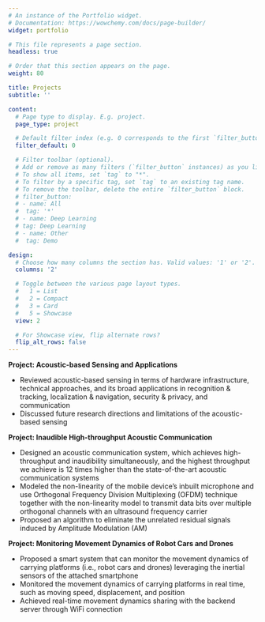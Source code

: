 ```yaml
---
# An instance of the Portfolio widget.
# Documentation: https://wowchemy.com/docs/page-builder/
widget: portfolio

# This file represents a page section.
headless: true

# Order that this section appears on the page.
weight: 80

title: Projects
subtitle: ''

content:
  # Page type to display. E.g. project.
  page_type: project

  # Default filter index (e.g. 0 corresponds to the first `filter_button` instance below).
  filter_default: 0

  # Filter toolbar (optional).
  # Add or remove as many filters (`filter_button` instances) as you like.
  # To show all items, set `tag` to "*".
  # To filter by a specific tag, set `tag` to an existing tag name.
  # To remove the toolbar, delete the entire `filter_button` block.
  # filter_button:
  # - name: All
  #  tag: '*'
  # - name: Deep Learning
  # tag: Deep Learning
  # - name: Other
  #  tag: Demo

design:
  # Choose how many columns the section has. Valid values: '1' or '2'.
  columns: '2'

  # Toggle between the various page layout types.
  #   1 = List
  #   2 = Compact
  #   3 = Card
  #   5 = Showcase
  view: 2

  # For Showcase view, flip alternate rows?
  flip_alt_rows: false
---
```

**Project: Acoustic-based Sensing and Applications**
* Reviewed acoustic-based sensing in terms of hardware infrastructure, technical approaches, and its broad applications in recognition \& tracking, localization \& navigation, security \& privacy, and communication
* Discussed future research directions and limitations of the acoustic-based sensing

**Project: Inaudible High-throughput Acoustic Communication**
* Designed an acoustic communication system, which achieves high-throughput and inaudibility simultaneously, and the highest throughput we achieve is 12 times higher than the state-of-the-art acoustic communication systems
* Modeled the non-linearity of the mobile device’s inbuilt microphone and use Orthogonal Frequency Division Multiplexing (OFDM) technique together with the non-linearity model to transmit data bits over multiple orthogonal channels with an ultrasound frequency carrier
* Proposed an algorithm to eliminate the unrelated residual signals induced by Amplitude Modulation (AM)

**Project: Monitoring Movement Dynamics of Robot Cars and Drones**
* Proposed a smart system that can monitor the movement dynamics of carrying platforms (i.e., robot cars and drones) leveraging the inertial sensors of the attached smartphone
* Monitored the movement dynamics of carrying platforms in real time, such as moving speed, displacement, and position
* Achieved real-time movement dynamics sharing with the backend server through WiFi connection
